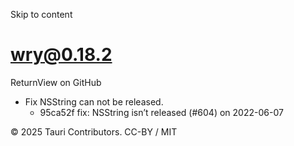 Skip to content
# wry@0.18.2
ReturnView on GitHub
  * Fix NSString can not be released. 
    * 95ca52f fix: NSString isn’t released (#604) on 2022-06-07


© 2025 Tauri Contributors. CC-BY / MIT
